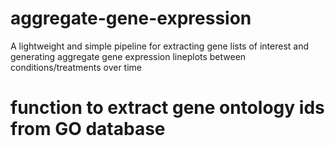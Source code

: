 # aggregate-gene-expression
A lightweight and simple pipeline for extracting gene lists of interest and generating aggregate gene expression lineplots between conditions/treatments over time



# function to extract gene ontology ids from GO database

